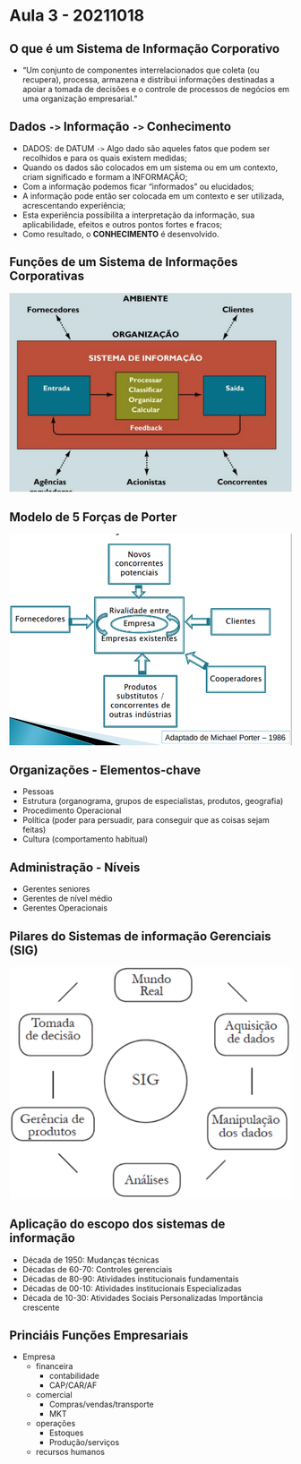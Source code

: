 # Aula 3 - 20211018

## O que é um Sistema de Informação Corporativo
- “Um conjunto de componentes interrelacionados que coleta (ou recupera), processa, armazena e distribui informações destinadas a apoiar a tomada de decisões e o controle de processos de negócios em uma organização empresarial.”

## Dados `->` Informação `->` Conhecimento
- DADOS: de DATUM `->` Algo dado são aqueles fatos que podem ser recolhidos e para os quais existem medidas;
- Quando os dados são colocados em um sistema ou em um contexto, criam significado e formam a INFORMAÇÃO;
- Com a informação podemos ficar “informados” ou elucidados;
- A informação pode então ser colocada em um contexto e ser utilizada, acrescentando experiência;
- Esta experiência possibilita a interpretação da informação, sua aplicabilidade, efeitos e outros pontos fortes e fracos;
- Como resultado, o **CONHECIMENTO** é desenvolvido.

## Funções de um Sistema de Informações Corporativas
![](./resource/funcoes-sistema-info-corporat.png)

## Modelo de 5 Forças de Porter
![](./resource/modelo-cinco-forca.png)

## Organizações - Elementos-chave
- Pessoas
- Estrutura (organograma, grupos de especialistas, produtos, geografia)
- Procedimento Operacional 
- Política (poder para persuadir, para conseguir que as coisas sejam feitas)
- Cultura (comportamento habitual)

## Administração - Níveis
- Gerentes seniores
- Gerentes de nível médio
- Gerentes Operacionais

## Pilares do Sistemas de informação Gerenciais (SIG)
![](./resource/SIG.png)

## Aplicação do escopo dos sistemas de informação
- Década de 1950: Mudanças técnicas
- Décadas de 60-70: Controles gerenciais
- Décadas de 80-90: Atividades institucionais fundamentais
- Décadas de 00-10: Atividades institucionais Especializadas
- Década de 10-30: Atividades Sociais Personalizadas Importância crescente

## Princiáis Funções Empresariais
- Empresa
    - financeira
        - contabilidade
        - CAP/CAR/AF
    - comercial
        - Compras/vendas/transporte
        - MKT
    - operações
        - Estoques
        - Produção/serviços
    - recursos humanos